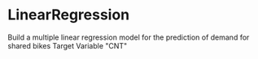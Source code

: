 # LinearRegression
Build a multiple linear regression model for the prediction of demand for shared bikes
Target Variable "CNT"
